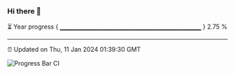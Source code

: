 ### Hi there 👋

⏳ Year progress { ▁▁▁▁▁▁▁▁▁▁▁▁▁▁▁▁▁▁▁▁▁▁▁▁▁▁▁▁▁▁ } 2.75 %

---

⏰ Updated on Thu, 11 Jan 2024 01:39:30 GMT

![Progress Bar CI](https://github.com/IshwaranRudhara/GIT-ACTION/workflows/Progress%20Bar%20CI/badge.svg)

